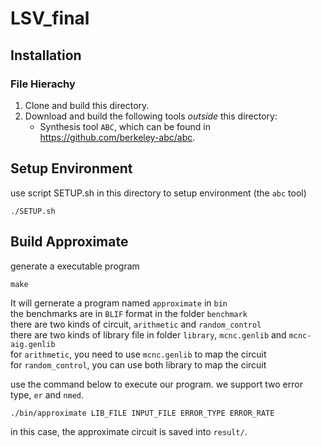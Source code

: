 # LSV_final

## Installation


### File Hierachy

1. Clone and build this directory.
2. Download and build the following tools _outside_ this directory:
   - Synthesis tool `ABC`, which can be found in https://github.com/berkeley-abc/abc.


## Setup Environment
use script SETUP.sh in this directory to setup environment (the `abc` tool)

    ./SETUP.sh


<!-- ## How to use ABC in main.cpp
1. the pNtk in abc is abcMgr->get_Abc_Frame_t()->pNtkCur
2. then you can use pNtk and function in abc to do something -->

## Build Approximate
generate a executable program

    make
It will gernerate a program named `approximate` in `bin`  
the benchmarks are in `BLIF` format in the folder `benchmark`  
there are two kinds of circuit, `arithmetic` and `random_control`  
there are two kinds of library file in folder `library`, `mcnc.genlib` and `mcnc-aig.genlib`  
for `arithmetic`, you need to use `mcnc.genlib` to map the circuit  
for `random_control`, you can use both library to map the circuit

use the command below to execute our program.
we support two error type, `er` and `nmed`.

 `./bin/approximate LIB_FILE INPUT_FILE ERROR_TYPE ERROR_RATE`

 in this case, the approximate circuit is saved into `result/`.

